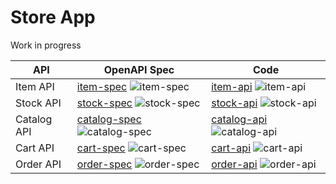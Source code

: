 # Store App

Work in progress

| API | OpenAPI Spec | Code |
| --- | --- | --- |
| Item API | [item-spec](./item-spec) ![item-spec](https://github.com/making/spring-store-2020/workflows/item-spec/badge.svg) | [item-api](./item-api) ![item-api](https://github.com/making/spring-store-2020/workflows/item-api/badge.svg) |
| Stock API | [stock-spec](./stock-spec) ![stock-spec](https://github.com/making/spring-store-2020/workflows/stock-spec/badge.svg) | [stock-api](./stock-api) ![stock-api](https://github.com/making/spring-store-2020/workflows/stock-api/badge.svg) |
| Catalog API | [catalog-spec](./catalog-spec) ![catalog-spec](https://github.com/making/spring-store-2020/workflows/catalog-spec/badge.svg) | [catalog-api](./catalog-api) ![catalog-api](https://github.com/making/spring-store-2020/workflows/catalog-api/badge.svg) |
| Cart API | [cart-spec](./cart-spec) ![cart-spec](https://github.com/making/spring-store-2020/workflows/cart-spec/badge.svg) | [cart-api](./cart-api) ![cart-api](https://github.com/making/spring-store-2020/workflows/cart-api/badge.svg) |
| Order API | [order-spec](./order-spec) ![order-spec](https://github.com/making/spring-store-2020/workflows/order-spec/badge.svg) | [order-api](./order-api) ![order-api](https://github.com/making/spring-store-2020/workflows/order-api/badge.svg) |